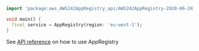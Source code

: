 ```dart
import 'package:aws_AWS242AppRegistry_api/AWS242AppRegistry-2020-06-24.dart';

void main() {
  final service = AppRegistry(region: 'eu-west-1');
}
```

See [API reference](https://pub.dev/documentation/aws_AWS242AppRegistry_api/latest/AWS242AppRegistry-2020-06-24/AppRegistry-class.html) on how to use AppRegistry
